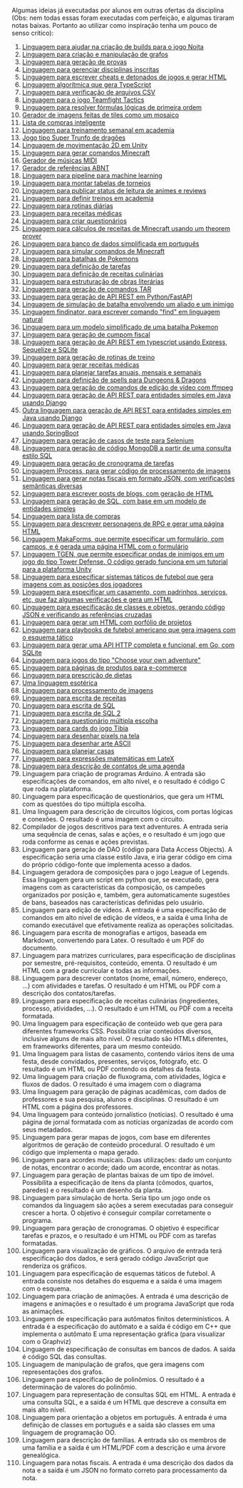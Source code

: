 Algumas ideias já executadas por alunos em outras ofertas da disciplina (Obs: nem todas essas foram executadas com perfeição, e algumas tiraram notas baixas. Portanto ao utilizar como inspiração tenha um pouco de senso crítico):

1. [Linguagem para ajudar na criação de builds para o jogo Noita](https://github.com/jobucaldas/t6-compiladores)
1. [Linguagem para criação e manipulação de grafos](https://github.com/miguelgvieira/cc-t6)
1. [Linguagem para geração de provas](https://github.com/tremefabris/provling)
1. [Linguagem para gerenciar disciplinas inscritas](https://github.com/RuanCrysthian/ligesem)
1. [Linguagem para escrever cheats e detonados de jogos e gerar HTML](https://github.com/pedromorini/Compiladores/tree/master/LCD)
1. [Linguagem algorítmica que gera TypeScript](https://github.com/SnakeZ0/T6-Compiladores/tree/main)
1. [Linguagem para verificação de arquivos CSV](https://github.com/pedro-salviano/Compiladores/tree/main/T6)
1. [Linguagem para o jogo Teamfight Tactics](https://github.com/gabrielpenajo/CC-T6/tree/main)
1. [Linguagem para resolver fórmulas lógicas de primeira ordem](https://github.com/luissimas/compiladores/tree/main/T6)
1. [Gerador de imagens feitas de tiles como um mosaico](https://github.com/Yamartim/compiladores/blob/main/t6/README.md)
1. [Lista de compras inteligente](https://github.com/mvtehutd/lista-compras)
1. [Linguagem para treinamento semanal em academia](https://github.com/Marmaye/TRABALHO6_COMPILADORES/tree/main)
1. [Jogo tipo Super Trunfo de dragões](https://github.com/12Lorenzo/Trab_6_Compiladores)
1. [Linguagem de movimentação 2D em Unity](https://github.com/inkenz/Linguagem-de-Movimentacao-2D-em-Unity)
1. [Linguagem para gerar comandos Minecraft](https://github.com/Mobuos/construcao-compiladores-t6)
1. [Gerador de músicas MIDI](https://github.com/IvanCalvo/compiladores-T6)
1. [Gerador de referências ABNT](https://github.com/Sfrev/compiladores-t6)
1. [Linguagem para pipeline para machine learning](https://github.com/boasgsv/Malpic)
1. [Linguagem para montar tabelas de torneios](https://github.com/enio-martinelli/TATO)
1. [Linguagem para publicar status de leitura de animes e reviews](https://github.com/Krayth/t6-compila_dores)
1. [Linguagem para definir treinos em academia](https://github.com/Thi08/T6_Compiladores_Academia)
1. [Linguagem para rotinas diárias](https://github.com/brunobiazi/Trabalho6Compiladores/tree/main)
1. [Linguagem para receitas médicas](https://github.com/CarlosFontaneli/T6-Compiladores)
1. [Linguagem para criar questionários](https://github.com/gabriel-roza/projeto_questionario)
1. [Linguagem para cálculos de receitas de Minecraft usando um theorem prover](https://github.com/migeyel/t6-compiladores)
1. [Linguagem para banco de dados simplificada em português](https://github.com/matheusporto/tabelaSimples/tree/main/tabelaSimples-master)
1. [Linguagem para simular comandos de Minecraft](https://github.com/LucasVD23/Linguagem_Terminal_Minecraft)
1. [Linguagem para batalhas de Pokemons](https://github.com/Lucas-Cid/T6-compiladores)
1. [Linguagem para definição de tarefas](https://github.com/LCRERGO/TADLang)
1. [Linguagem para definição de receitas culinárias](https://github.com/linneu1997/Compiladores-T6)
1. [Linguagem para estruturação de obras literárias](https://github.com/GuilhermeSGodoy/Construcao-Compiladores/tree/main/T6)
1. [Linguagem para geração de comandos TAR](https://github.com/VLx2000/t6-compiladores)
1. [Linguagem para geração de API REST em Python/FastAPI](https://github.com/andersonmontor/projetoCC2)
1. [Linguagem de simulação de batalha envolvendo um aliado e um inimigo](https://github.com/Ad3nnors/Compiladores-T6)
1. [Linguagem findinator, para escrever comando "find" em linguagem natural](https://github.com/VitorDonadelli/compiladores/tree/main/T6)
1. [Linguagem para um modelo simplificado de uma batalha Pokemon](https://github.com/amandapmn/compiladores_2021/tree/main/Trab4)
1. [Linguagem para geração de cumpom fiscal](https://github.com/FernandoSNunes/Trab-Compiladores/tree/main/T4)
1. [Linguagem para geração de API REST em typescript usando Express, Sequelize e SQLite](https://github.com/joaovicmendes/ts-api-generator)
1. [Linguagem para geração de rotinas de treino](https://github.com/vrechson/birlang)
1. [Linguagem para gerar receitas médicas](https://github.com/RosevalJr/T4-COMPILADORES)
1. [Linguagem para planejar tarefas anuais, mensais e semanais](https://github.com/18argon/compiladores-enpe3/tree/main/trabalho4/planner)
1. [Linguagem para definição de spells para Dungeons & Dragons](https://github.com/renandantasp/compiladores/tree/main/trabalho-4)
1. [Linguagem para geração de comandos de edição de vídeo com ffmpeg](https://github.com/Donderileo/Compiladores/tree/main/br-ffmpeg)
1. [Linguagem para geração de API REST para entidades simples em Java usando Django](https://github.com/rennesfreitassouza/Trabalho_CC2/)
1. [Outra linguagem para geração de API REST para entidades simples em Java usando Django](https://github.com/Lufscar/Nalutha)
1. [Linguagem para geração de API REST para entidades simples em Java usando SpringBoot](https://github.com/Souzath/Projeto-CC2-SpringG)
1. [Linguagem para geração de casos de teste para Selenium](https://github.com/duduoliverio/Compiladores2-Alverio)
1. [Linguagem para geração de código MongoDB a partir de uma consulta estilo SQL](https://github.com/BortoBoy/compiladores2)
1. [Linguagem para geração de cronograma de tarefas](https://github.com/yasuo-00/compiladorMonstrao/tree/main/T4)
1. [Linguagem IProcess, para gerar código de processamento de imagens](https://github.com/IsaacWillian/Compiladores/tree/main/IProcess)
1. [Linguagem para gerar notas fiscais em formato JSON, com verificações semânticas diversas](https://github.com/thiagomtt/compiladores/tree/main/gerador_nota_fiscal)
1. [Linguagem para escrever posts de blogs, com geração de HTML](https://github.com/moons2/compiladores-t4)
1. [Linguagem para geração de SQL, com base em um modelo de entidades simples](https://github.com/bernacamargo/UFSCar-Compiladores-Final/tree/develop)
1. [Linguagem para lista de compras](https://github.com/thagd/Compiladores)
1. [Linguagem para descrever personagens de RPG e gerar uma página HTML](https://github.com/Berreta/Compiladores.git)
1. [Linguagem MakaForms, que permite especificar um formulário, com campos, e é gerada uma página HTML com o formulário](https://github.com/felipeAC98/MaKaForms)
1. [Linguagem TGEN, que permite especificar ondas de inimigos em um jogo do tipo Tower Defense. O código gerado funciona em um tutorial para a plataforma Unity](https://github.com/MarcoGrivol/compiladores/tree/master/Trabalho4)
1. [Linguagem para especificar sistemas táticos de futebol que gera imagens com as posições dos jogadores](https://github.com/LuisFelipeOrtolan/Compiladores/tree/main/sistemaTatico)
1. [Linguagem para especificar um casamento, com padrinhos, serviços, etc, que faz algumas verificações e gera um HTML](https://github.com/kahjohansson/construcao_compiladores/tree/master/lista-casamento)
1. [Linguagem para especificação de classes e objetos, gerando código JSON e verificando as referências cruzadas](https://github.com/Caotichazard/Construcao-de-Compiladores/tree/main/Trabalho-4)
1. [Linguagem para gerar um HTML com porfólio de projetos](https://github.com/caiosales35/LinguagemPortfolio)
1. [Linguagem para playbooks de futebol americano que gera imagens com o esquema tático](https://github.com/FelTavoni/offensive-playbook-compiler)
1. [Linguagem para gerar uma API HTTP completa e funcional, em Go, com SQLite](https://github.com/alcidesmig/go-api-generator)
1. [Linguagem para jogos do tipo "Choose your own adventure"](https://github.com/augustormendes/PlayLang)
1. [Linguagem para páginas de produtos para e-commerce](https://github.com/joao-coli/c2v)
1. [Linguagem para prescrição de dietas](https://github.com/JoaoGabrielDamasceno/T4---Compiladores)
1. [Uma linguagem esotérica](https://github.com/olivatooo/Complack)
1. [Linguagem para processamento de imagens](https://github.com/lhsilva1999/limage)
1. [Linguagem para escrita de receitas](https://github.com/rennesfreitassouza/T4CC1)
1. [Linguagem para escrita de SQL](https://github.com/L826/SQLalg)
1. [Linguagem para escrita de SQL 2](https://github.com/vitor0x5/FastSqlCompiler)
1. [Linguagem para questionário múltipla escolha](https://github.com/Vitor178/Trabalho4Compiladores)
1. [Linguagem para cards do jogo Tibia](https://github.com/darknenblack/TibiaCard)
1. [Linguagem para desenhar pixels na tela](https://github.com/Igz72/LinguagemSimples)
1. [Linguagem para desenhar arte ASCII](https://github.com/Danchlax/Projeto-Final-Compiladores-2020)
1. [Linguagem para planejar casas](https://github.com/ViniciusPeixoto/House-Planner/wiki)
1. [Linguagem para expressões matemáticas em LateX](https://github.com/micsmics/math-converter)
1. [Linguagem para descrição de contatos de uma agenda](https://github.com/fer-ferreira/Agenda)
1. Linguagem para criação de programas Arduino. A entrada são especificações de comandos, em alto nível, e o resultado é código C que roda na plataforma.
1. Linguagem para especificação de questionários, que gera um HTML com as questões do tipo múltipla escolha.
1. Uma linguagem para descrição de circuitos lógicos, com portas lógicas e conexões. O resultado é uma imagem com o circuito.
1. Compilador de jogos descritivos para text adventures. A entrada seria uma sequência de cenas, salas e ações, e o resultado é um jogo que roda conforme as cenas e ações previstas.
1. Linguagem para geração de DAO (código para Data Access Objects). A especificação seria uma classe estilo Java, e iria gerar código em cima do próprio código-fonte que implementa acesso a dados.
1. Linguagem geradora de composições para o jogo League of Legends. Essa linguagem gera um script em python que, se executado, gera imagens com as características da composição, os campeões organizados por posição e, também, gera automaticamente sugestões de bans, baseados nas características definidas pelo usuário.
1. Linguagem para edição de vídeos. A entrada é uma especificação de comandos em alto nível de edição de vídeos, e a saída é uma linha de comando executável que efetivamente realiza as operações solicitadas.
1. Linguagem para escrita de monografias e artigos, baseada em Markdown, convertendo para Latex. O resultado é um PDF do documento.
1. Linguagem para matrizes curriculares, para especificação de disciplinas por semestre, pré-requisitos, conteúdo, ementa. O resultado é um HTML com a grade curricular e todas as informações.
1. Linguagem para descrever contatos (nome, email, número, endereço, ...) com atividades e tarefas. O resultado é um HTML ou PDF com a descrição dos contatos/tarefas.
1. Linguagem para especificação de receitas culinárias (ingredientes, processo, atividades, …). O resultado é um HTML ou PDF com a receita formatada.
1. Uma linguagem para especificação de conteúdo web que gera para diferentes frameworks CSS. Possibilita criar conteúdos diversos, inclusive alguns de mais alto nível. O resultado são HTMLs diferentes, em frameworks diferentes, para um mesmo conteúdo.
1. Uma linguagem para listas de casamento, contendo vários itens de uma festa, desde convidados, presentes, serviços, fotógrafo, etc. O resultado é um HTML ou PDF contendo os detalhes da festa.
1. Uma linguagem para criação de fluxograma, com atividades, lógica e fluxos de dados. O resultado é uma imagem com o diagrama
1. Uma linguagem para geração de páginas acadêmicas, com dados de professores e sua pesquisa, alunos e disciplinas. O resultado é um HTML com a página dos professores.
1. Uma linguagem para conteúdo jornalístico (notícias). O resultado é uma página de jornal formatada com as notícias organizadas de acordo com seus metadados.
1. Linguagem para gerar mapas de jogos, com base em diferentes algoritmos de geração de conteúdo procedural. O resultado é um código que implementa o mapa gerado.
1. Linguagem para acordes musicais. Duas utilizações: dado um conjunto de notas, encontrar o acorde; dado um acorde, encontrar as notas.
1. Linguagem para geração de plantas baixas de um tipo de imóvel. Possibilita a especificação de itens da planta (cômodos, quartos, paredes) e o resultado é um desenho da planta.
1. Linguagem para simulação de horta. Seria tipo um jogo onde os comandos da linguagem são ações a serem executadas para conseguir crescer a horta. O objetivo é conseguir compilar corretamente o programa.
1. Linguagem para geração de cronogramas. O objetivo é especificar tarefas e prazos, e o resultado é um HTML ou PDF com as tarefas formatadas.
1. Linguagem para visualização de gráficos. O arquivo de entrada terá especificação dos dados, e será gerado código JavaScript que renderiza os gráficos.
1. Linguagem para especificação de esquemas táticos de futebol. A entrada consiste nos detalhes do esquema e a saída é uma imagem com o esquema.
1. Linguagem para criação de animações. A entrada é uma descrição de imagens e animações e o resultado é um programa JavaScript que roda as animações.
1. Linguagem de especificação para autômatos finitos determinísticos. A entrada é a especificação do autômato e a saída é código em C++ que implementa o autômato E uma representação gráfica (para visualizar com o Graphviz)
1. Linguagem de especificação de consultas em bancos de dados. A saída é código SQL das consultas.
1. Linguagem de manipulação de grafos, que gera imagens com representações dos grafos.
1. Linguagem para especificação de polinômios. O resultado é a determinação de valores do polinômio.
1. Linguagem para representação de consultas SQL em HTML. A entrada é uma consulta SQL, e a saída é um HTML que descreve a consulta em mais alto nível.
1. Linguagem para orientação a objetos em português. A entrada é uma definição de classes em português e a saída são classes em uma linguagem de programação OO.
1. Linguagem para descrição de famílias. A entrada são os membros de uma família e a saída é um HTML/PDF com a descrição e uma árvore genealógica.
1. Linguagem para notas fiscais. A entrada é uma descrição dos dados da nota e a saída é um JSON no formato correto para processamento da nota.
